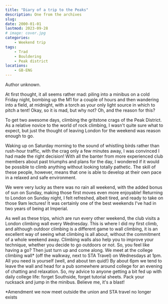 ```yaml
---
title: "Diary of a trip to the Peaks"
description: One from the archives
slug: 
date: 2000-01-01
lastmod: 2023-09-28
# image: cover.jpg
categories:
    - Weekend trip
tags:
    - Trad
    - Bouldering
    - Peak district
locations:
    - GB-ENG
---
```


Author unknown.

At first thought, it all seems rather mad: piling into a minibus on a cold Friday night, bombing up
the M1 for a couple of hours and then wandering into a field, at midnight, with a torch as your only
light source in which to pitch a tent! Okay, so it is mad, but why not? Oh, and the reason for this?

To get two awesome days, climbing the gritstone crags of the Peak District. As a relative novice to
the world of rock climbing, I wasn't quite sure what to expect, but just the thought of leaving
London for the weekend was reason enough to go.

Waking up on Saturday morning to the sound of whistling birds rather than rush-hour traffic, with
the crag only a few minutes away, I was convinced I had made the right decision! With all the
banter from more experienced club members about past triumphs and plans for the day, I wondered
if it would be possible to climb anything without looking totally pathetic. The skill of these people,
however, means that one is able to develop at their own pace in a relaxed and safe environment.

We were very lucky as there was no rain all weekend, with the added bonus of sun on Sunday,
making those first moves even more enjoyable! Returning to London on Sunday night, I felt
refreshed, albeit tired, and ready to take on those 9am lectures! It was certainly one of the best
weekends I've had in two years of being at Imperial.

As well as these trips, which are run every other weekend, the club visits a London climbing wall
every Wednesday. This is where I did my first climb, and although outdoor climbing is a different
game to wall climbing, it is an excellent way of seeing what climbing is all about, without the
commitment of a whole weekend away. Climbing walls also help you to improve your technique,
whether you decide to go outdoors or not. So, you feel like having a go? Then just turn up and come
along. We meet at the college climbing wall* (off the walkway, next to STA Travel) on Wednesdays
at 1pm. All you need is yourself (well, and about ten quid!) By about 6pm we tend to leave the wall
and head for a pub somewhere around college for an evening of chatting and relaxation. So, my
advice to anyone getting a bit fed up with daily college life: forget Southside, forget tutorial sheets.
Pack your rucksack and jump in the minibus. Believe me, it's a blast!

*Amendment we now meet outside the union and STA travel no longer exists